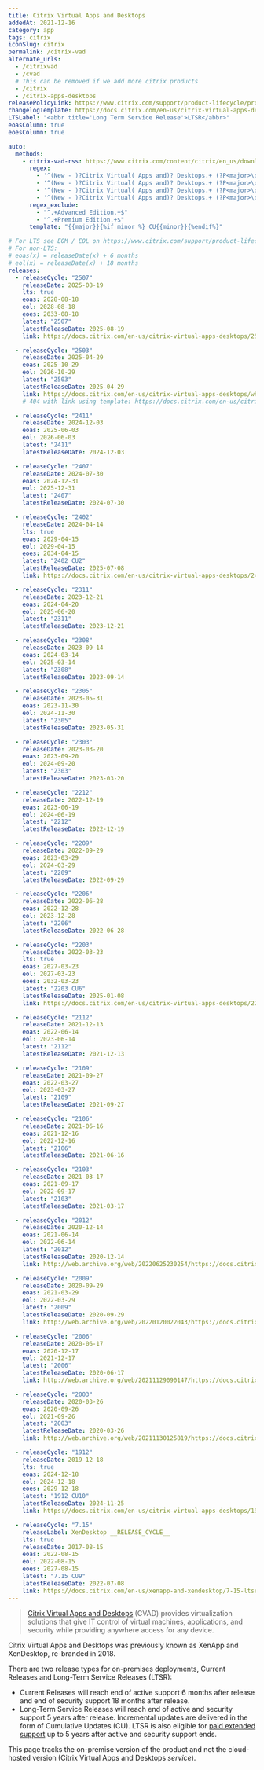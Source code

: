 ```yaml
---
title: Citrix Virtual Apps and Desktops
addedAt: 2021-12-16
category: app
tags: citrix
iconSlug: citrix
permalink: /citrix-vad
alternate_urls:
  - /citrixvad
  - /cvad
  # This can be removed if we add more citrix products
  - /citrix
  - /citrix-apps-desktops
releasePolicyLink: https://www.citrix.com/support/product-lifecycle/product-matrix.html
changelogTemplate: https://docs.citrix.com/en-us/citrix-virtual-apps-desktops/__RELEASE_CYCLE__/whats-new
LTSLabel: "<abbr title='Long Term Service Release'>LTSR</abbr>"
eoasColumn: true
eoesColumn: true

auto:
  methods:
    - citrix-vad-rss: https://www.citrix.com/content/citrix/en_us/downloads/citrix-virtual-apps-and-desktops.rss
      regex:
        - '^(New - )?Citrix Virtual( Apps and)? Desktops.+ (?P<major>\d+).+ All Editions$'
        - '^(New - )?Citrix Virtual( Apps and)? Desktops.+ (?P<major>\d+).+ Standard Edition.+'
        - '^(New - )?Citrix Virtual( Apps and)? Desktops.+ (?P<major>\d+).+CU(?P<minor>\d+).+$'
        - '^(New - )?Citrix Virtual( Apps and)? Desktops.+ (?P<major>\d+).+Cumulative Update (?P<minor>\d+).+ All Editions'
      regex_exclude:
        - "^.+Advanced Edition.+$"
        - "^.+Premium Edition.+$"
      template: "{{major}}{%if minor %} CU{{minor}}{%endif%}"

# For LTS see EOM / EOL on https://www.citrix.com/support/product-lifecycle/product-matrix.html.
# For non-LTS:
# eoas(x) = releaseDate(x) + 6 months
# eol(x) = releaseDate(x) + 18 months
releases:
  - releaseCycle: "2507"
    releaseDate: 2025-08-19
    lts: true
    eoas: 2028-08-18
    eol: 2028-08-18
    eoes: 2033-08-18
    latest: "2507"
    latestReleaseDate: 2025-08-19
    link: https://docs.citrix.com/en-us/citrix-virtual-apps-desktops/2507-ltsr/whats-new

  - releaseCycle: "2503"
    releaseDate: 2025-04-29
    eoas: 2025-10-29
    eol: 2026-10-29
    latest: "2503"
    latestReleaseDate: 2025-04-29
    link: https://docs.citrix.com/en-us/citrix-virtual-apps-desktops/whats-new
    # 404 with link using template: https://docs.citrix.com/en-us/citrix-virtual-apps-desktops/2503/whats-new

  - releaseCycle: "2411"
    releaseDate: 2024-12-03
    eoas: 2025-06-03
    eol: 2026-06-03
    latest: "2411"
    latestReleaseDate: 2024-12-03

  - releaseCycle: "2407"
    releaseDate: 2024-07-30
    eoas: 2024-12-31
    eol: 2025-12-31
    latest: "2407"
    latestReleaseDate: 2024-07-30

  - releaseCycle: "2402"
    releaseDate: 2024-04-14
    lts: true
    eoas: 2029-04-15
    eol: 2029-04-15
    eoes: 2034-04-15
    latest: "2402 CU2"
    latestReleaseDate: 2025-07-08
    link: https://docs.citrix.com/en-us/citrix-virtual-apps-desktops/2402-ltsr/whats-new/cumulative-update-2.html

  - releaseCycle: "2311"
    releaseDate: 2023-12-21
    eoas: 2024-04-20
    eol: 2025-06-20
    latest: "2311"
    latestReleaseDate: 2023-12-21

  - releaseCycle: "2308"
    releaseDate: 2023-09-14
    eoas: 2024-03-14
    eol: 2025-03-14
    latest: "2308"
    latestReleaseDate: 2023-09-14

  - releaseCycle: "2305"
    releaseDate: 2023-05-31
    eoas: 2023-11-30
    eol: 2024-11-30
    latest: "2305"
    latestReleaseDate: 2023-05-31

  - releaseCycle: "2303"
    releaseDate: 2023-03-20
    eoas: 2023-09-20
    eol: 2024-09-20
    latest: "2303"
    latestReleaseDate: 2023-03-20

  - releaseCycle: "2212"
    releaseDate: 2022-12-19
    eoas: 2023-06-19
    eol: 2024-06-19
    latest: "2212"
    latestReleaseDate: 2022-12-19

  - releaseCycle: "2209"
    releaseDate: 2022-09-29
    eoas: 2023-03-29
    eol: 2024-03-29
    latest: "2209"
    latestReleaseDate: 2022-09-29

  - releaseCycle: "2206"
    releaseDate: 2022-06-28
    eoas: 2022-12-28
    eol: 2023-12-28
    latest: "2206"
    latestReleaseDate: 2022-06-28

  - releaseCycle: "2203"
    releaseDate: 2022-03-23
    lts: true
    eoas: 2027-03-23
    eol: 2027-03-23
    eoes: 2032-03-23
    latest: "2203 CU6"
    latestReleaseDate: 2025-01-08
    link: https://docs.citrix.com/en-us/citrix-virtual-apps-desktops/2203-ltsr/whats-new/cumulative-update-6.html

  - releaseCycle: "2112"
    releaseDate: 2021-12-13
    eoas: 2022-06-14
    eol: 2023-06-14
    latest: "2112"
    latestReleaseDate: 2021-12-13

  - releaseCycle: "2109"
    releaseDate: 2021-09-27
    eoas: 2022-03-27
    eol: 2023-03-27
    latest: "2109"
    latestReleaseDate: 2021-09-27

  - releaseCycle: "2106"
    releaseDate: 2021-06-16
    eoas: 2021-12-16
    eol: 2022-12-16
    latest: "2106"
    latestReleaseDate: 2021-06-16

  - releaseCycle: "2103"
    releaseDate: 2021-03-17
    eoas: 2021-09-17
    eol: 2022-09-17
    latest: "2103"
    latestReleaseDate: 2021-03-17

  - releaseCycle: "2012"
    releaseDate: 2020-12-14
    eoas: 2021-06-14
    eol: 2022-06-14
    latest: "2012"
    latestReleaseDate: 2020-12-14
    link: http://web.archive.org/web/20220625230254/https://docs.citrix.com/en-us/citrix-virtual-apps-desktops/2012/whats-new.html

  - releaseCycle: "2009"
    releaseDate: 2020-09-29
    eoas: 2021-03-29
    eol: 2022-03-29
    latest: "2009"
    latestReleaseDate: 2020-09-29
    link: http://web.archive.org/web/20220120022043/https://docs.citrix.com/en-us/citrix-virtual-apps-desktops/2009/whats-new.html

  - releaseCycle: "2006"
    releaseDate: 2020-06-17
    eoas: 2020-12-17
    eol: 2021-12-17
    latest: "2006"
    latestReleaseDate: 2020-06-17
    link: http://web.archive.org/web/20211129090147/https://docs.citrix.com/en-us/citrix-virtual-apps-desktops/2006/whats-new.html

  - releaseCycle: "2003"
    releaseDate: 2020-03-26
    eoas: 2020-09-26
    eol: 2021-09-26
    latest: "2003"
    latestReleaseDate: 2020-03-26
    link: http://web.archive.org/web/20211130125819/https://docs.citrix.com/en-us/citrix-virtual-apps-desktops/2003/whats-new.html

  - releaseCycle: "1912"
    releaseDate: 2019-12-18
    lts: true
    eoas: 2024-12-18
    eol: 2024-12-18
    eoes: 2029-12-18
    latest: "1912 CU10"
    latestReleaseDate: 2024-11-25
    link: https://docs.citrix.com/en-us/citrix-virtual-apps-desktops/1912-ltsr/whats-new/cumulative-update-10.html

  - releaseCycle: "7.15"
    releaseLabel: XenDesktop __RELEASE_CYCLE__
    lts: true
    releaseDate: 2017-08-15
    eoas: 2022-08-15
    eol: 2022-08-15
    eoes: 2027-08-15
    latest: "7.15 CU9"
    latestReleaseDate: 2022-07-08
    link: https://docs.citrix.com/en-us/xenapp-and-xendesktop/7-15-ltsr/whats-new/cumulative-update-9.html
---
```


> [Citrix Virtual Apps and Desktops](https://www.citrix.com/products/citrix-virtual-apps-and-desktops/)
> (CVAD) provides virtualization solutions that give IT control of virtual machines, applications,
> and security while providing anywhere access for any device.

Citrix Virtual Apps and Desktops was previously known as XenApp and XenDesktop, re-branded in 2018.

There are two release types for on-premises deployments, Current Releases and Long-Term Service Releases (LTSR):

- Current Releases will reach end of active support 6 months after release and end of security support 18 months after release.
- Long-Term Service Releases will reach end of active and security support 5 years after release.
  Incremental updates are delivered in the form of Cumulative Updates (CU).
  LTSR is also eligible for [paid extended support](https://support.citrix.com/article/CTX459999/extended-support-customer-guide)
  up to 5 years after active and security support ends.

This page tracks the on-premise version of the product and not the cloud-hosted version (Citrix Virtual Apps and Desktops _service_).
